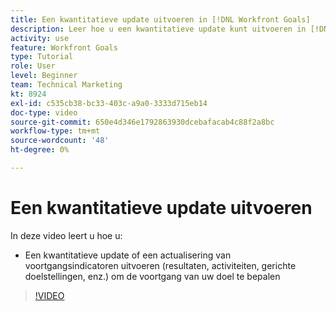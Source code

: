 ```yaml
---
title: Een kwantitatieve update uitvoeren in [!DNL Workfront Goals]
description: Leer hoe u een kwantitatieve update kunt uitvoeren in [!DNL-doelen].
activity: use
feature: Workfront Goals
type: Tutorial
role: User
level: Beginner
team: Technical Marketing
kt: 8924
exl-id: c535cb38-bc33-403c-a9a0-3333d715eb14
doc-type: video
source-git-commit: 650e4d346e1792863930dcebafacab4c88f2a8bc
workflow-type: tm+mt
source-wordcount: '48'
ht-degree: 0%

---
```


# Een kwantitatieve update uitvoeren

In deze video leert u hoe u:

* Een kwantitatieve update of een actualisering van voortgangsindicatoren uitvoeren (resultaten, activiteiten, gerichte doelstellingen, enz.) om de voortgang van uw doel te bepalen

>[!VIDEO](https://video.tv.adobe.com/v/335196/?quality=12&learn=on)
